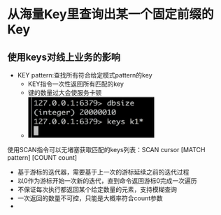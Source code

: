 # 从海量Key里查询出某一个固定前缀的Key

## 使用keys对线上业务的影响

* KEY pattern:查找所有符合给定模式pattern的key
  * KEY指令一次性返回所有匹配的key
  * 键的数量过大会使服务卡顿
  * ![](/keys/1.png)

使用SCAN指令可以无堵塞获取匹配的keys列表：SCAN cursor \[MATCH pattern\] \[COUNT count\]

* 基于游标的迭代器，需要基于上一次的游标延续之前的迭代过程
* 以0作为游标开始一次新的迭代，直到命令返回游标0完成一次遍历
* 不保证每次执行都返回某个给定数量的元素，支持模糊查询
* 一次返回的数量不可控，只能是大概率符合count参数
* 


